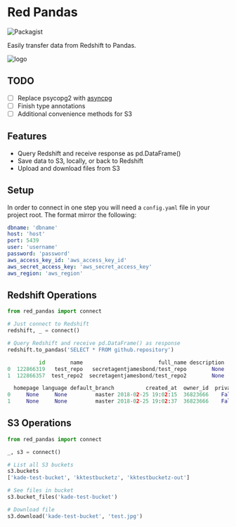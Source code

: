 # Red Pandas
![Packagist](https://img.shields.io/packagist/l/doctrine/orm.svg?style=flat-square)

Easily transfer data from Redshift to Pandas.

![logo](https://i.imgur.com/PeL46uS.png)

## TODO

- [ ] Replace psycopg2 with [asyncpg](https://github.com/MagicStack/asyncpg)
- [ ] Finish type annotations
- [ ] Additional convenience methods for S3

## Features

- Query Redshift and receive response as pd.DataFrame()
- Save data to S3, locally, or back to Redshift
- Upload and download files from S3

## Setup

In order to connect in one step you will need a `config.yaml` file in your project root. The format mirror the following:

```yaml
dbname: 'dbname'
host: 'host'
port: 5439
user: 'username'
password: 'password'
aws_access_key_id: 'aws_access_key_id'
aws_secret_access_key: 'aws_secret_access_key'
aws_region: 'aws_region'
```

## Redshift Operations

```python
from red_pandas import connect

# Just connect to Redshift
redshift, _ = connect()

# Query Redshift and receive pd.DataFrame() as response
redshift.to_pandas('SELECT * FROM github.repository')

          id        name                        full_name description   fork  \
0  122866319   test_repo   secretagentjamesbond/test_repo        None  False
1  122866357  test_repo2  secretagentjamesbond/test_repo2        None  False

  homepage language default_branch          created_at  owner_id  private  \
0     None     None         master 2018-02-25 19:02:15  36823666    False
1     None     None         master 2018-02-25 19:02:37  36823666    False
```

## S3 Operations

```python
from red_pandas import connect

_, s3 = connect()

# List all S3 buckets
s3.buckets
['kade-test-bucket', 'kktestbucketz', 'kktestbucketz-out']

# See files in bucket
s3.bucket_files('kade-test-bucket')

# Download file
s3.download('kade-test-bucket', 'test.jpg')
```
